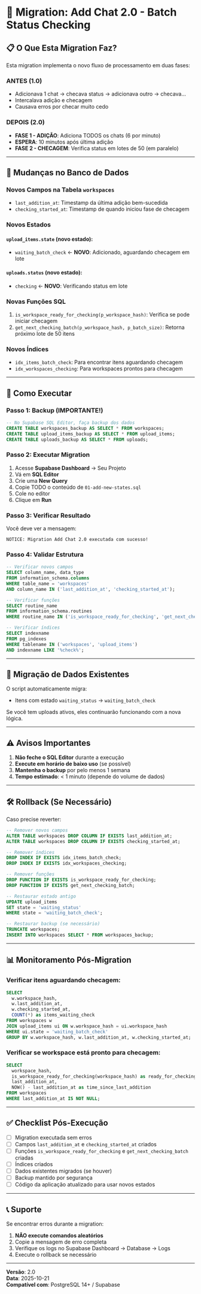 # 🚀 Migration: Add Chat 2.0 - Batch Status Checking

## 📋 O Que Esta Migration Faz?

Esta migration implementa o novo fluxo de processamento em duas fases:

### **ANTES (1.0)**
- Adicionava 1 chat → checava status → adicionava outro → checava...
- Intercalava adição e checagem
- Causava erros por checar muito cedo

### **DEPOIS (2.0)**
- **FASE 1 - ADIÇÃO**: Adiciona TODOS os chats (6 por minuto)
- **ESPERA**: 10 minutos após última adição
- **FASE 2 - CHECAGEM**: Verifica status em lotes de 50 (em paralelo)

---

## 🎯 Mudanças no Banco de Dados

### **Novos Campos na Tabela `workspaces`**
- `last_addition_at`: Timestamp da última adição bem-sucedida
- `checking_started_at`: Timestamp de quando iniciou fase de checagem

### **Novos Estados**

#### `upload_items.state` (novo estado):
- `waiting_batch_check` ← **NOVO**: Adicionado, aguardando checagem em lote

#### `uploads.status` (novo estado):
- `checking` ← **NOVO**: Verificando status em lote

### **Novas Funções SQL**
1. `is_workspace_ready_for_checking(p_workspace_hash)`: Verifica se pode iniciar checagem
2. `get_next_checking_batch(p_workspace_hash, p_batch_size)`: Retorna próximo lote de 50 itens

### **Novos Índices**
- `idx_items_batch_check`: Para encontrar itens aguardando checagem
- `idx_workspaces_checking`: Para workspaces prontos para checagem

---

## 📝 Como Executar

### **Passo 1: Backup (IMPORTANTE!)**
```sql
-- No Supabase SQL Editor, faça backup dos dados
CREATE TABLE workspaces_backup AS SELECT * FROM workspaces;
CREATE TABLE upload_items_backup AS SELECT * FROM upload_items;
CREATE TABLE uploads_backup AS SELECT * FROM uploads;
```

### **Passo 2: Executar Migration**
1. Acesse **Supabase Dashboard** → Seu Projeto
2. Vá em **SQL Editor**
3. Crie uma **New Query**
4. Copie TODO o conteúdo de `01-add-new-states.sql`
5. Cole no editor
6. Clique em **Run**

### **Passo 3: Verificar Resultado**
Você deve ver a mensagem:
```
NOTICE: Migration Add Chat 2.0 executada com sucesso!
```

### **Passo 4: Validar Estrutura**
```sql
-- Verificar novos campos
SELECT column_name, data_type 
FROM information_schema.columns 
WHERE table_name = 'workspaces' 
AND column_name IN ('last_addition_at', 'checking_started_at');

-- Verificar funções
SELECT routine_name 
FROM information_schema.routines 
WHERE routine_name IN ('is_workspace_ready_for_checking', 'get_next_checking_batch');

-- Verificar índices
SELECT indexname 
FROM pg_indexes 
WHERE tablename IN ('workspaces', 'upload_items') 
AND indexname LIKE '%check%';
```

---

## 🔄 Migração de Dados Existentes

O script automaticamente migra:
- Itens com estado `waiting_status` → `waiting_batch_check`

Se você tem uploads ativos, eles continuarão funcionando com a nova lógica.

---

## ⚠️ Avisos Importantes

1. **Não feche o SQL Editor** durante a execução
2. **Execute em horário de baixo uso** (se possível)
3. **Mantenha o backup** por pelo menos 1 semana
4. **Tempo estimado**: < 1 minuto (depende do volume de dados)

---

## 🛠️ Rollback (Se Necessário)

Caso precise reverter:

```sql
-- Remover novos campos
ALTER TABLE workspaces DROP COLUMN IF EXISTS last_addition_at;
ALTER TABLE workspaces DROP COLUMN IF EXISTS checking_started_at;

-- Remover índices
DROP INDEX IF EXISTS idx_items_batch_check;
DROP INDEX IF EXISTS idx_workspaces_checking;

-- Remover funções
DROP FUNCTION IF EXISTS is_workspace_ready_for_checking;
DROP FUNCTION IF EXISTS get_next_checking_batch;

-- Restaurar estado antigo
UPDATE upload_items 
SET state = 'waiting_status' 
WHERE state = 'waiting_batch_check';

-- Restaurar backup (se necessário)
TRUNCATE workspaces;
INSERT INTO workspaces SELECT * FROM workspaces_backup;
```

---

## 📊 Monitoramento Pós-Migration

### Verificar itens aguardando checagem:
```sql
SELECT 
  w.workspace_hash,
  w.last_addition_at,
  w.checking_started_at,
  COUNT(*) as items_waiting_check
FROM workspaces w
JOIN upload_items ui ON w.workspace_hash = ui.workspace_hash
WHERE ui.state = 'waiting_batch_check'
GROUP BY w.workspace_hash, w.last_addition_at, w.checking_started_at;
```

### Verificar se workspace está pronto para checagem:
```sql
SELECT 
  workspace_hash,
  is_workspace_ready_for_checking(workspace_hash) as ready_for_checking,
  last_addition_at,
  NOW() - last_addition_at as time_since_last_addition
FROM workspaces
WHERE last_addition_at IS NOT NULL;
```

---

## ✅ Checklist Pós-Execução

- [ ] Migration executada sem erros
- [ ] Campos `last_addition_at` e `checking_started_at` criados
- [ ] Funções `is_workspace_ready_for_checking` e `get_next_checking_batch` criadas
- [ ] Índices criados
- [ ] Dados existentes migrados (se houver)
- [ ] Backup mantido por segurança
- [ ] Código da aplicação atualizado para usar novos estados

---

## 📞 Suporte

Se encontrar erros durante a migration:
1. **NÃO execute comandos aleatórios**
2. Copie a mensagem de erro completa
3. Verifique os logs no Supabase Dashboard → Database → Logs
4. Execute o rollback se necessário

---

**Versão**: 2.0  
**Data**: 2025-10-21  
**Compatível com**: PostgreSQL 14+ / Supabase
